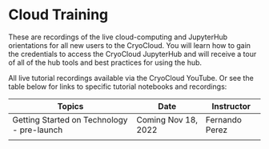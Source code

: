 # Cloud Training

These are recordings of the live cloud-computing and JupyterHub orientations for all new users to the CryoCloud. You will learn how to gain the credentials to access the CryoCloud JupyterHub and will receive a tour of all of the hub tools and best practices for using the hub.

All live tutorial recordings available via the CryoCloud YouTube. Or see the table below for links to specific tutorial notebooks and recordings:


| Topics | Date | Instructor |
| ---  | --- | ---|
| Getting Started on Technology - pre-launch | Coming Nov 18, 2022 | Fernando Perez |
| |
